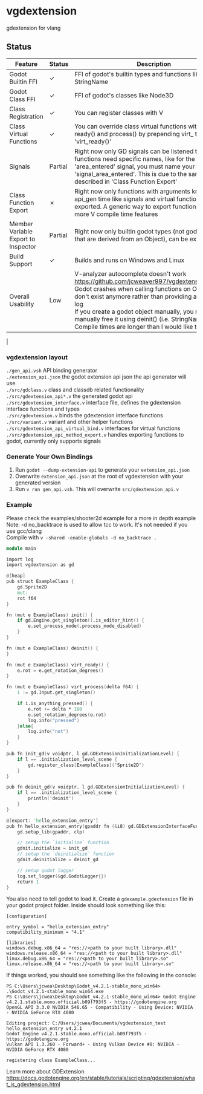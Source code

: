 # vgdextension
gdextension for vlang

## Status

|Feature|Status|Description|
|--|--|--|
|Godot Builtin FFI|&check;|FFI of godot's builtin types and functions like StringName|
|Godot Class FFI|&check;|FFI of godot's classes like Node3D|
|Class Registration|&check;|You can register classes with V|
|Class Virtual Functions|&check;|You can override class virtual functions with V, like ready() and process() by prepending virt_ to it like 'virt_ready()'|
|Signals|Partial|Right now only GD signals can be listened to, and those functions need specific names, like for the 'area_entered' signal, you must name your function 'signal_area_entered'. This is due to the same issue described in 'Class Function Export'|
|Class Function Export|&cross;|Right now only functions with arguments known api_gen time like signals and virtual functions can be exported. A generic way to export functions will require more V compile time features|
|Member Variable Export to Inspector|Partial|Right now only builtin godot types (not godot classes that are derived from an Object), can be exported|
|Build Support|&check;|Builds and runs on Windows and Linux|
|Overall Usability|Low|V-analyzer autocomplete doesn't work https://github.com/jcweaver997/vgdextension/issues/4<br>Godot crashes when calling functions on Objects that don't exist anymore rather than providing an error in the log<br>If you create a godot object manually, you must manually free it using deinit() (i.e. StringName)<br>Compile times are longer than I would like them to be
|


### vgdextension layout
`./gen_api.vsh` API binding generator<br>
`./extension_api.json` the godot extension api json the api generator will use<br>
`./src/gdclass.v` class and classdb related functionality<br>
`./src/gdextension_api*.v` the generated godot api<br>
`./src/gdextension_interface.v` interface file, defines the gdextension interface functions and types<br>
`./src/gdextension.v` binds the gdextension interface functions<br>
`./src/variant.v` variant and other helper functions<br>
`./src/gdextension_api_virtual_bind.v` interfaces for virtual functions<br>
`./src/gdextension_api_method_export.v` handles exporting functions to godot, currently only supports signals<br>

### Generate Your Own Bindings
1. Run `godot --dump-extension-api` to generate your `extension_api.json`<br>
1. Overwrite `extension_api.json` at the root of vgdextension with your generated version
1. Run `v run gen_api.vsh`. This will overwrite `src/gdextension_api.v`


### Example
Please check the examples/shooter2d example for a more in depth example<br>
Note: -d no_backtrace is used to allow tcc to work. It's not needed if you use gcc/clang<br>
Compile with `v -shared -enable-globals -d no_backtrace .`
```v
module main

import log
import vgdextension as gd

@[heap]
pub struct ExampleClass {
	gd.Sprite2D
	mut:
	rot f64
}

fn (mut e ExampleClass) init() {
	if gd.Engine.get_singleton().is_editor_hint() {
		e.set_process_mode(.process_mode_disabled)
	}
}

fn (mut e ExampleClass) deinit() {
}

fn (mut e ExampleClass) virt_ready() {
	e.rot = e.get_rotation_degrees()
}

fn (mut e ExampleClass) virt_process(delta f64) {
	i := gd.Input.get_singleton()

	if i.is_anything_pressed() {
		e.rot += delta * 180
		e.set_rotation_degrees(e.rot)
		log.info("pressed")
	}else{
		log.info("not")
	}
}

pub fn init_gd(v voidptr, l gd.GDExtensionInitializationLevel) {
	if l == .initialization_level_scene {
		gd.register_class[ExampleClass]('Sprite2D')
	}
}

pub fn deinit_gd(v voidptr, l gd.GDExtensionInitializationLevel) {
	if l == .initialization_level_scene {
		println('deinit')
	}
}

@[export: 'hello_extension_entry']
pub fn hello_extension_entry(gpaddr fn (&i8) gd.GDExtensionInterfaceFunctionPtr, clp gd.GDExtensionClassLibraryPtr, mut gdnit gd.GDExtensionInitialization) gd.GDExtensionBool {
	gd.setup_lib(gpaddr, clp)

	// setup the `initialize` function
	gdnit.initialize = init_gd
	// setup the `deinitialize` function
	gdnit.deinitialize = deinit_gd

	// setup godot logger
	log.set_logger(&gd.GodotLogger{})
	return 1
}

```

You also need to tell godot to load it. Create a `gdexample.gdextension` file in your godot project folder. Inside should look something like this:
```
[configuration]

entry_symbol = "hello_extension_entry"
compatibility_minimum = "4.1"

[libraries]
windows.debug.x86_64 = "res://<path to your built library>.dll"
windows.release.x86_64 = "res://<path to your built library>.dll"
linux.debug.x86_64 = "res://<path to your built library>.so"
linux.release.x86_64 = "res://<path to your built library>.so"
```

If things worked, you should see something like the following in the console:
```
PS C:\Users\jcwea\Desktop\Godot_v4.2.1-stable_mono_win64> .\Godot_v4.2.1-stable_mono_win64.exe
PS C:\Users\jcwea\Desktop\Godot_v4.2.1-stable_mono_win64> Godot Engine v4.2.1.stable.mono.official.b09f793f5 - https://godotengine.org
OpenGL API 3.3.0 NVIDIA 546.65 - Compatibility - Using Device: NVIDIA - NVIDIA GeForce RTX 4080

Editing project: C:/Users/jcwea/Documents/vgdextension_test
hello_extension_entry v4.2.1
Godot Engine v4.2.1.stable.mono.official.b09f793f5 - https://godotengine.org
Vulkan API 1.3.260 - Forward+ - Using Vulkan Device #0: NVIDIA - NVIDIA GeForce RTX 4080

registering class ExampleClass...
```

Learn more about GDExtension https://docs.godotengine.org/en/stable/tutorials/scripting/gdextension/what_is_gdextension.html